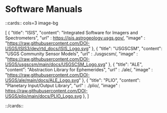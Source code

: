 # Software Manuals

::cards:: cols=3 image-bg

[
  {
    "title": "ISIS",
    "content": "Integrated Software for Imagers and Spectrometers",
    "url" : https://isis.astrogeology.usgs.gov/,
    "image" : "https://raw.githubusercontent.com/DOI-USGS/ISIS3/dev/rtd_docs/ISIS_Logo.svg"
  }, 
  {
    "title": "USGSCSM",
    "content": "USGS Community Sensor Models",
    "url" : ./usgscsm/,
    "image" : "https://raw.githubusercontent.com/DOI-USGS/usgscsm/main/docs/USGSCSM_Logo.svg"
  },
  {
    "title": "ALE",
    "content": "Abstraction Library for Ephemerides",
    "url" : ./ale/,
    "image" : "https://raw.githubusercontent.com/DOI-USGS/ale/main/docs/ALE_Logo.svg"
  },
  {
    "title": "PLIO",
    "content": "Planetary Input/Output Library",
    "url" : ./plio/,
    "image" : https://raw.githubusercontent.com/DOI-USGS/plio/main/docs/PLIO_Logo.svg
  },
]

::/cards::

